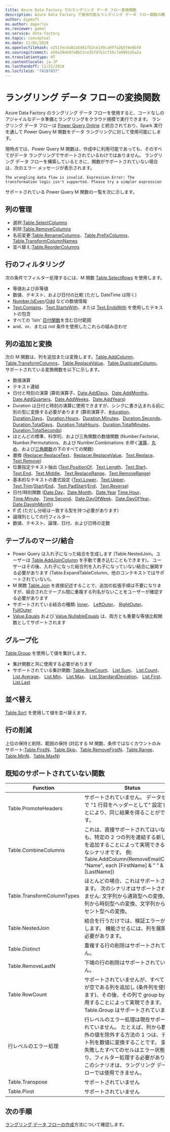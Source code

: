 ```yaml
---
title: Azure Data Factory でのラングリング データ フロー変換関数
description: Azure Data Factory で使用可能なラングリング データ フロー関数の概要
author: djpmsft
ms.author: daperlov
ms.reviewer: gamal
ms.service: data-factory
ms.topic: conceptual
ms.date: 11/01/2019
ms.openlocfilehash: e2517ec4a02a5d61fb3ce1d9ca9ffa2b5f4e8bf8
ms.sourcegitcommit: e50a39eb97a0b52ce35fd7b1cf16c7a9091d5a2a
ms.translationtype: HT
ms.contentlocale: ja-JP
ms.lasthandoff: 11/21/2019
ms.locfileid: "74287037"
---
```

# <a name="transformation-functions-in-wrangling-data-flow"></a>ラングリング データ フローの変換関数

Azure Data Factory のラングリング データ フローを使用すると、コードなしのアジャイルなデータ準備とラングリングをクラウド規模で実行できます。 ラングリング データ フローは [Power Query Online](https://docs.microsoft.com/powerquery-m/power-query-m-reference) と統合されており、Spark 実行を通して Power Query M 関数をデータ ラングリングに対して使用可能にします。 

現時点では、Power Query M 関数は、作成中に利用可能であっても、そのすべてがデータ ラングリングでサポートされているわけではありません。 ラングリング データ フローを構築しているときに、関数がサポートされていない場合は、次のエラー メッセージが表示されます。

`The wrangling data flow is invalid. Expression.Error: The transformation logic isn't supported. Please try a simpler expression`

サポートされている Power Query M 関数の一覧を次に示します。

## <a name="column-management"></a>列の管理

* 選択:[Table.SelectColumns](https://docs.microsoft.com/powerquery-m/table-selectcolumns)
* 削除:[Table.RemoveColumns](https://docs.microsoft.com/powerquery-m/table-removecolumns)
* 名前変更:[Table.RenameColumns](https://docs.microsoft.com/powerquery-m/table-renamecolumns)、[Table.PrefixColumns](https://docs.microsoft.com/powerquery-m/table-prefixcolumns)、[Table.TransformColumnNames](https://docs.microsoft.com/powerquery-m/table-transformcolumnnames)
* 並べ替え:[Table.ReorderColumns](https://docs.microsoft.com/powerquery-m/table-reordercolumns)

## <a name="row-filtering"></a>行のフィルタリング

次の条件でフィルター処理するには、M 関数 [Table.SelectRows](https://docs.microsoft.com/powerquery-m/table-selectrows) を使用します。

* 等値および非等値
* 数値、テキスト、および日付の比較 (ただし DateTime は除く)
* [Number.IsEven](https://docs.microsoft.com/powerquery-m/number-iseven)/[Odd](https://docs.microsoft.com/powerquery-m/number-iseven) などの数値情報
* [Text.Contains](https://docs.microsoft.com/powerquery-m/text-contains)、[Text.StartsWith](https://docs.microsoft.com/powerquery-m/text-startswith)、または [Text.EndsWith](https://docs.microsoft.com/powerquery-m/text-endswith) を使用したテキストの包含
* すべての 'IsIn' [日付関数](https://docs.microsoft.com/powerquery-m/date-functions)を含む日付範囲 
* and、or、または not 条件を使用したこれらの組み合わせ

## <a name="adding-and-transforming-columns"></a>列の追加と変換

次の M 関数は、列を追加または変換します。[Table.AddColumn](https://docs.microsoft.com/powerquery-m/table-addcolumn)、[Table.TransformColumns](https://docs.microsoft.com/powerquery-m/table-transformcolumns)、[Table.ReplaceValue](https://docs.microsoft.com/powerquery-m/table-replacevalue)、[Table.DuplicateColumn](https://docs.microsoft.com/powerquery-m/table-duplicatecolumn)。 サポートされている変換関数を以下に示します。

* 数値演算
* テキスト連結
* 日付と時刻の演算 (算術演算子、[Date.AddDays](https://docs.microsoft.com/powerquery-m/date-adddays)、[Date.AddMonths](https://docs.microsoft.com/powerquery-m/date-addmonths)、[Date.AddQuarters](https://docs.microsoft.com/powerquery-m/date-addquarters)、[Date.AddWeeks](https://docs.microsoft.com/powerquery-m/date-addweeks)、[Date.AddYears](https://docs.microsoft.com/powerquery-m/date-addyears))
* Duration は日付と時刻の演算に使用できますが、シンクに書き込まれる前に別の型に変換する必要があります (算術演算子、[#duration](https://docs.microsoft.com/powerquery-m/sharpduration)、[Duration.Days](https://docs.microsoft.com/powerquery-m/duration-days)、[Duration.Hours](https://docs.microsoft.com/powerquery-m/duration-hours)、[Duration.Minutes](https://docs.microsoft.com/powerquery-m/duration-minutes)、[Duration.Seconds](https://docs.microsoft.com/powerquery-m/duration-seconds)、[Duration.TotalDays](https://docs.microsoft.com/powerquery-m/duration-totaldays)、[Duration.TotalHours](https://docs.microsoft.com/powerquery-m/duration-totalhours)、[Duration.TotalMinutes](https://docs.microsoft.com/powerquery-m/duration-totalminutes)、[Duration.TotalSeconds](https://docs.microsoft.com/powerquery-m/duration-totalseconds))    
* ほとんどの標準、科学的、および三角関数の数値関数 (Number.Factorial、Number.Permutations、および Number.Combinations *を除く*[演算](https://docs.microsoft.com/powerquery-m/number-functions#operations)、[丸め](https://docs.microsoft.com/powerquery-m/number-functions#rounding)、および[三角関数](https://docs.microsoft.com/powerquery-m/number-functions#trigonometry)の下のすべての関数)
* 置換 ([Replacer.ReplaceText](https://docs.microsoft.com/powerquery-m/replacer-replacetext)、[Replacer.ReplaceValue](https://docs.microsoft.com/powerquery-m/replacer-replacevalue)、[Text.Replace](https://docs.microsoft.com/powerquery-m/text-replace)、[Text.Remove](https://docs.microsoft.com/powerquery-m/text-remove))
* 位置指定テキスト抽出 ([Text.PositionOf](https://docs.microsoft.com/powerquery-m/text-positionof)、[Text.Length](https://docs.microsoft.com/powerquery-m/text-length)、[Text.Start](https://docs.microsoft.com/powerquery-m/text-start)、[Text.End](https://docs.microsoft.com/powerquery-m/text-end)、[Text.Middle](https://docs.microsoft.com/powerquery-m/text-middle)、[Text.ReplaceRange](https://docs.microsoft.com/powerquery-m/text-replacerange)、[Text.RemoveRange](https://docs.microsoft.com/powerquery-m/text-removerange))
* 基本的なテキストの書式設定 ([Text.Lower](https://docs.microsoft.com/powerquery-m/text-lower)、[Text.Upper](https://docs.microsoft.com/powerquery-m/text-upper)、[Text.Trim](https://docs.microsoft.com/powerquery-m/text-trim)/[Start](https://docs.microsoft.com/powerquery-m/text-trimstart)/[End](https://docs.microsoft.com/powerquery-m/text-trimend)、[Text.PadStart](https://docs.microsoft.com/powerquery-m/text-padstart)/[End](https://docs.microsoft.com/powerquery-m/text-padend)、[Text.Reverse](https://docs.microsoft.com/powerquery-m/text-reverse))
* 日付/時刻関数 ([Date.Day](https://docs.microsoft.com/powerquery-m/date-day)、[Date.Month](https://docs.microsoft.com/powerquery-m/date-month)、[Date.Year](https://docs.microsoft.com/powerquery-m/date-year) [Time.Hour](https://docs.microsoft.com/powerquery-m/time-hour)、[Time.Minute](https://docs.microsoft.com/powerquery-m/time-minute)、[Time.Second](https://docs.microsoft.com/powerquery-m/time-second)、[Date.DayOfWeek](https://docs.microsoft.com/powerquery-m/date-dayofweek)、[Date.DayOfYear](https://docs.microsoft.com/powerquery-m/date-dayofyear)、[Date.DaysInMonth](https://docs.microsoft.com/powerquery-m/date-daysinmonth))
* If 式 (ただし分岐は一致する型を持つ必要があります)
* 論理列としての行フィルター
* 数値、テキスト、論理、日付、および日時の定数

<a name="mergingjoining-tables"></a>テーブルのマージ/結合
----------------------
* Power Query は入れ子になった結合を生成します (Table.NestedJoin。ユーザーは [Table.AddJoinColumn](https://docs.microsoft.com/powerquery-m/table-addjoincolumn) を手動で書き込むこともできます)。
    ユーザーはその後、入れ子になった結合列を入れ子になっていない結合に展開する必要があります (Table.ExpandTableColumn、他のコンテキストではサポートされていない)。
* M 関数 [Table.Join](https://docs.microsoft.com/powerquery-m/table-join) を直接記述することで、追加の拡張手順は不要になりますが、結合されたテーブル間に重複する列名がないことをユーザーが確認する必要があります
* サポートされている結合の種類: [Inner](https://docs.microsoft.com/powerquery-m/joinkind-inner)、   [LeftOuter](https://docs.microsoft.com/powerquery-m/joinkind-leftouter)、   [RightOuter](https://docs.microsoft.com/powerquery-m/joinkind-rightouter)、   [FullOuter](https://docs.microsoft.com/powerquery-m/joinkind-fullouter)
* [Value.Equals](https://docs.microsoft.com/powerquery-m/value-equals) および [Value.NullableEquals](https://docs.microsoft.com/powerquery-m/value-nullableequals) は、両方とも重要な等値比較関数としてサポートされます

## <a name="group-by"></a>グループ化

[Table.Group](https://docs.microsoft.com/powerquery-m/table-group) を使用して値を集計します。
* 集計関数と共に使用する必要があります
* サポートされている集計関数: [Table.RowCount](https://docs.microsoft.com/powerquery-m/table-rowcount)、   [List.Sum](https://docs.microsoft.com/powerquery-m/list-sum)、   [List.Count](https://docs.microsoft.com/powerquery-m/list-count)、   [List.Average](https://docs.microsoft.com/powerquery-m/list-average)、   [List.Min](https://docs.microsoft.com/powerquery-m/list-min)、   [List.Max](https://docs.microsoft.com/powerquery-m/list-max)、   [List.StandardDeviation](https://docs.microsoft.com/powerquery-m/list-standarddeviation)、   [List.First](https://docs.microsoft.com/powerquery-m/list-first)、   [List.Last](https://docs.microsoft.com/powerquery-m/list-last)

## <a name="sorting"></a>並べ替え

[Table.Sort](https://docs.microsoft.com/powerquery-m/table-sort) を使用して値を並べ替えます。

## <a name="reducing-rows"></a>行の削減

上位の保持と削除、範囲の保持 (対応する M 関数、条件ではなくカウントのみサポート:[Table.FirstN](https://docs.microsoft.com/powerquery-m/table-firstn)、[Table.Skip](https://docs.microsoft.com/powerquery-m/table-skip)、[Table.RemoveFirstN](https://docs.microsoft.com/powerquery-m/table-removefirstn)、[Table.Range](https://docs.microsoft.com/powerquery-m/table-range)、[Table.MinN](https://docs.microsoft.com/powerquery-m/table-minn)、[Table.MaxN](https://docs.microsoft.com/powerquery-m/table-maxn))

## <a name="known-unsupported-functions"></a>既知のサポートされていない関数

| Function | Status |
| -- | -- |
| Table.PromoteHeaders | サポートされていません。 データセットで "1 行目をヘッダーとして" 設定することにより、同じ結果を得ることができます。 |
| Table.CombineColumns | これは、直接サポートされてはいなくても、特定の 2 つの列を連結する新しい列を追加することによって実現できる一般的なシナリオです。  例: Table.AddColumn(RemoveEmailColumn, “Name”, each [FirstName] & ” ” & [LastName]) |
| Table.TransformColumnTypes | ほとんどの場合、これはサポートされています。 次のシナリオはサポートされていません: 文字列から通貨型への変換、文字列から時刻型への変換、文字列からパーセント型への変換。 |
| Table.NestedJoin | 結合を行うだけでは、検証エラーが発生します。 機能させるには、列を展開する必要があります。 |
| Table.Distinct | 重複する行の削除はサポートされていません。 |
| Table.RemoveLastN | 下端の行の削除はサポートされていません。 |
| Table.RowCount | サポートされていませんが、すべてのセルが空である列を追加し (条件列を使用できます)、その後、その列で group by を使用することによって実現できます。 Table.Group はサポートされています。 | 
| 行レベルのエラー処理 | 行レベルのエラー処理は現在サポートされていません。 たとえば、列から数値以外の値を除外する方法の 1 つは、テキスト列を数値に変換することです。 変換が失敗したすべてのセルはエラー状態になり、フィルター処理する必要があります。 このシナリオは、ラングリング データ フローでは使用できません。 |
| Table.Transpose | サポートされていません |
| Table.Pivot | サポートされていません |

## <a name="next-steps"></a>次の手順

[ラングリング データ フローの作成](wrangling-data-flow-tutorial.md)方法について確認します。